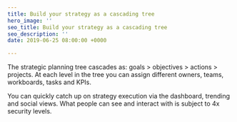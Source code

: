 ```yaml
---
title: Build your strategy as a cascading tree
hero_image: ''
seo_title: Build your strategy as a cascading tree
seo_description: ''
date: 2019-06-25 08:00:00 +0000

---
```

The strategic planning tree cascades as: goals > objectives > actions > projects. At each level in the tree you can assign different owners, teams, workboards, tasks and KPIs.

You can quickly catch up on strategy execution via the dashboard, trending and social views. What people can see and interact with is subject to 4x security levels.